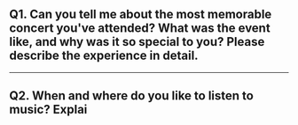 ## Q1. Can you tell me about the most memorable concert you've attended? What was the event like, and why was it so special to you? Please describe the experience in detail.

---
## Q2. When and where do you like to listen to music? Explai